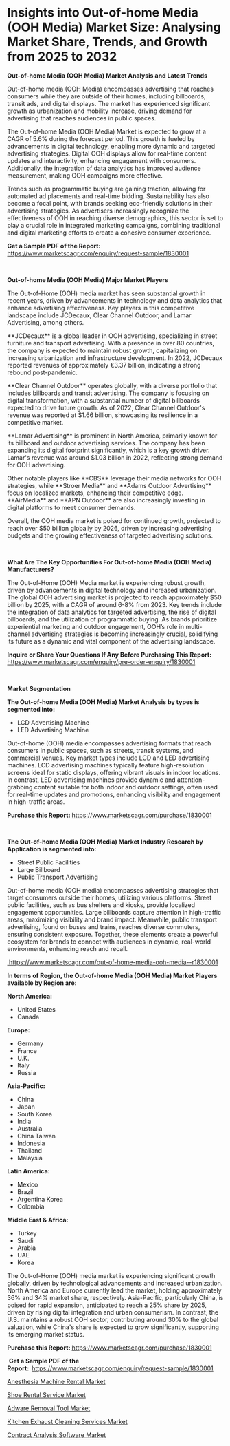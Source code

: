 <p><h1>Insights into Out-of-home Media (OOH Media) Market Size: Analysing Market Share, Trends, and Growth from 2025 to 2032</h1></p><p><strong>Out-of-home Media (OOH Media) Market Analysis and Latest Trends</strong></p>
<p><p>Out-of-home media (OOH Media) encompasses advertising that reaches consumers while they are outside of their homes, including billboards, transit ads, and digital displays. The market has experienced significant growth as urbanization and mobility increase, driving demand for advertising that reaches audiences in public spaces. </p><p>The Out-of-home Media (OOH Media) Market is expected to grow at a CAGR of 5.6% during the forecast period. This growth is fueled by advancements in digital technology, enabling more dynamic and targeted advertising strategies. Digital OOH displays allow for real-time content updates and interactivity, enhancing engagement with consumers. Additionally, the integration of data analytics has improved audience measurement, making OOH campaigns more effective. </p><p>Trends such as programmatic buying are gaining traction, allowing for automated ad placements and real-time bidding. Sustainability has also become a focal point, with brands seeking eco-friendly solutions in their advertising strategies. As advertisers increasingly recognize the effectiveness of OOH in reaching diverse demographics, this sector is set to play a crucial role in integrated marketing campaigns, combining traditional and digital marketing efforts to create a cohesive consumer experience.</p></p>
<p><strong>Get a Sample PDF of the Report:&nbsp;</strong> <a href="https://www.marketscagr.com/enquiry/request-sample/1830001?utm_campaign=1868&utm_medium=2&utm_source=Github&utm_content=ia&utm_term=11032025&utm_id=out-of-home-media-ooh-media">https://www.marketscagr.com/enquiry/request-sample/1830001</a></p>
<p>&nbsp;</p>
<p><strong>Out-of-home Media (OOH Media) Major Market Players</strong></p>
<p><p>The Out-of-Home (OOH) media market has seen substantial growth in recent years, driven by advancements in technology and data analytics that enhance advertising effectiveness. Key players in this competitive landscape include JCDecaux, Clear Channel Outdoor, and Lamar Advertising, among others.</p><p>**JCDecaux** is a global leader in OOH advertising, specializing in street furniture and transport advertising. With a presence in over 80 countries, the company is expected to maintain robust growth, capitalizing on increasing urbanization and infrastructure development. In 2022, JCDecaux reported revenues of approximately €3.37 billion, indicating a strong rebound post-pandemic.</p><p>**Clear Channel Outdoor** operates globally, with a diverse portfolio that includes billboards and transit advertising. The company is focusing on digital transformation, with a substantial number of digital billboards expected to drive future growth. As of 2022, Clear Channel Outdoor's revenue was reported at $1.66 billion, showcasing its resilience in a competitive market.</p><p>**Lamar Advertising** is prominent in North America, primarily known for its billboard and outdoor advertising services. The company has been expanding its digital footprint significantly, which is a key growth driver. Lamar's revenue was around $1.03 billion in 2022, reflecting strong demand for OOH advertising.</p><p>Other notable players like **CBS** leverage their media networks for OOH strategies, while **Stroer Media** and **Adams Outdoor Advertising** focus on localized markets, enhancing their competitive edge. **AirMedia** and **APN Outdoor** are also increasingly investing in digital platforms to meet consumer demands.</p><p>Overall, the OOH media market is poised for continued growth, projected to reach over $50 billion globally by 2026, driven by increasing advertising budgets and the growing effectiveness of targeted advertising solutions.</p></p>
<p>&nbsp;</p>
<p><strong>What Are The Key Opportunities For Out-of-home Media (OOH Media) Manufacturers?</strong></p>
<p><p>The Out-of-Home (OOH) Media market is experiencing robust growth, driven by advancements in digital technology and increased urbanization. The global OOH advertising market is projected to reach approximately $50 billion by 2025, with a CAGR of around 6-8% from 2023. Key trends include the integration of data analytics for targeted advertising, the rise of digital billboards, and the utilization of programmatic buying. As brands prioritize experiential marketing and outdoor engagement, OOH’s role in multi-channel advertising strategies is becoming increasingly crucial, solidifying its future as a dynamic and vital component of the advertising landscape.</p></p>
<p><strong>Inquire or Share Your Questions If Any Before Purchasing This Report:</strong> <a href="https://www.marketscagr.com/enquiry/pre-order-enquiry/1830001?utm_campaign=1868&utm_medium=2&utm_source=Github&utm_content=ia&utm_term=11032025&utm_id=out-of-home-media-ooh-media">https://www.marketscagr.com/enquiry/pre-order-enquiry/1830001</a></p>
<p>&nbsp;</p>
<p><strong>Market Segmentation</strong></p>
<p><strong>The Out-of-home Media (OOH Media) Market Analysis by types is segmented into:</strong></p>
<p><ul><li>LCD Advertising Machine</li><li>LED Advertising Machine</li></ul></p>
<p><p>Out-of-home (OOH) media encompasses advertising formats that reach consumers in public spaces, such as streets, transit systems, and commercial venues. Key market types include LCD and LED advertising machines. LCD advertising machines typically feature high-resolution screens ideal for static displays, offering vibrant visuals in indoor locations. In contrast, LED advertising machines provide dynamic and attention-grabbing content suitable for both indoor and outdoor settings, often used for real-time updates and promotions, enhancing visibility and engagement in high-traffic areas.</p></p>
<p><strong>Purchase this Report:&nbsp;</strong><a href="https://www.marketscagr.com/purchase/1830001?utm_campaign=1868&utm_medium=2&utm_source=Github&utm_content=ia&utm_term=11032025&utm_id=out-of-home-media-ooh-media">https://www.marketscagr.com/purchase/1830001</a></p>
<p>&nbsp;</p>
<p><strong>The Out-of-home Media (OOH Media) Market Industry Research by Application is segmented into:</strong></p>
<p><ul><li>Street Public Facilities</li><li>Large Billboard</li><li>Public Transport Advertising</li></ul></p>
<p><p>Out-of-home media (OOH media) encompasses advertising strategies that target consumers outside their homes, utilizing various platforms. Street public facilities, such as bus shelters and kiosks, provide localized engagement opportunities. Large billboards capture attention in high-traffic areas, maximizing visibility and brand impact. Meanwhile, public transport advertising, found on buses and trains, reaches diverse commuters, ensuring consistent exposure. Together, these elements create a powerful ecosystem for brands to connect with audiences in dynamic, real-world environments, enhancing reach and recall.</p></p>
<p><a href="https://www.marketscagr.com/out-of-home-media-ooh-media--r1830001?utm_campaign=1868&utm_medium=2&utm_source=Github&utm_content=ia&utm_term=11032025&utm_id=out-of-home-media-ooh-media">&nbsp;https://www.marketscagr.com/out-of-home-media-ooh-media--r1830001</a></p>
<p><strong>In terms of Region, the Out-of-home Media (OOH Media) Market Players available by Region are:</strong></p>
<p>
    <p> <strong> North America: </strong>
        <ul>
            <li>United States</li>
            <li>Canada</li>
        </ul>
        </p> 
    <p> <strong> Europe: </strong>
        <ul>
            <li>Germany</li>
            <li>France</li>
            <li>U.K.</li>
            <li>Italy</li>
            <li>Russia</li>
        </ul>
        </p> 
    <p> <strong> Asia-Pacific: </strong>
        <ul>
            <li>China</li>
            <li>Japan</li>
            <li>South Korea</li>
            <li>India</li>
            <li>Australia</li>
            <li>China Taiwan</li>
            <li>Indonesia</li>
            <li>Thailand</li>
            <li>Malaysia</li>
        </ul>
        </p> 
    <p> <strong> Latin America: </strong>
        <ul>
            <li>Mexico</li>
            <li>Brazil</li>
            <li>Argentina Korea</li>
            <li>Colombia</li>
        </ul>
        </p> 
    <p> <strong> Middle East & Africa: </strong>
        <ul>
            <li>Turkey</li>
            <li>Saudi</li>
            <li>Arabia</li>
            <li>UAE</li>
            <li>Korea</li>
        </ul>
    </p>
    </p>
<p><p>The Out-of-Home (OOH) media market is experiencing significant growth globally, driven by technological advancements and increased urbanization. North America and Europe currently lead the market, holding approximately 36% and 34% market share, respectively. Asia-Pacific, particularly China, is poised for rapid expansion, anticipated to reach a 25% share by 2025, driven by rising digital integration and urban consumerism. In contrast, the U.S. maintains a robust OOH sector, contributing around 30% to the global valuation, while China's share is expected to grow significantly, supporting its emerging market status.</p></p>
<p><strong>Purchase this Report: </strong><a href="https://www.marketscagr.com/purchase/1830001?utm_campaign=1868&utm_medium=2&utm_source=Github&utm_content=ia&utm_term=11032025&utm_id=out-of-home-media-ooh-media">https://www.marketscagr.com/purchase/1830001</a></p>
<p>&nbsp;<strong>Get a Sample PDF of the Report:&nbsp;&nbsp;</strong><a href="https://www.marketscagr.com/enquiry/request-sample/1830001?utm_campaign=1868&utm_medium=2&utm_source=Github&utm_content=ia&utm_term=11032025&utm_id=out-of-home-media-ooh-media">https://www.marketscagr.com/enquiry/request-sample/1830001</a></p>
<p><strong></strong></p>
<p><p><a href="https://github.com/jaspartatin/Market-Research-Report-List-1/blob/main/anesthesia-machine-rental-market.md?utm_campaign=1868&utm_medium=2&utm_source=Github&utm_content=ia&utm_term=11032025&utm_id=out-of-home-media-ooh-media">Anesthesia Machine Rental Market</a></p><p><a href="https://github.com/kluviabolofo/Market-Research-Report-List-1/blob/main/shoe-rental-service-market.md?utm_campaign=1868&utm_medium=2&utm_source=Github&utm_content=ia&utm_term=11032025&utm_id=out-of-home-media-ooh-media">Shoe Rental Service Market</a></p><p><a href="https://github.com/toghojbeinta/Market-Research-Report-List-1/blob/main/adware-removal-tool-market.md?utm_campaign=1868&utm_medium=2&utm_source=Github&utm_content=ia&utm_term=11032025&utm_id=out-of-home-media-ooh-media">Adware Removal Tool Market</a></p><p><a href="https://github.com/alefermeivys/Market-Research-Report-List-1/blob/main/kitchen-exhaust-cleaning-services-market.md?utm_campaign=1868&utm_medium=2&utm_source=Github&utm_content=ia&utm_term=11032025&utm_id=out-of-home-media-ooh-media">Kitchen Exhaust Cleaning Services Market</a></p><p><a href="https://github.com/spehnluenaru/Market-Research-Report-List-1/blob/main/contract-analysis-software-market.md?utm_campaign=1868&utm_medium=2&utm_source=Github&utm_content=ia&utm_term=11032025&utm_id=out-of-home-media-ooh-media">Contract Analysis Software Market</a></p></p>